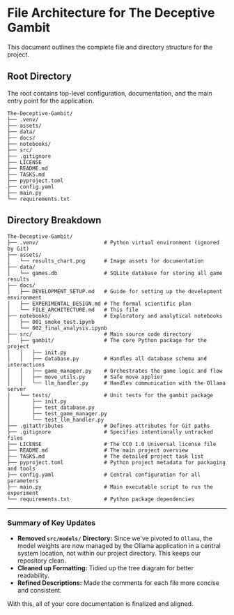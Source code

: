 # File Architecture for The Deceptive Gambit

This document outlines the complete file and directory structure for the project.

## Root Directory

The root contains top-level configuration, documentation, and the main entry point for the application.

```
The-Deceptive-Gambit/
├── .venv/
├── assets/
├── data/
├── docs/
├── notebooks/
├── src/
├── .gitignore
├── LICENSE
├── README.md
├── TASKS.md
├── pyproject.toml
├── config.yaml
├── main.py
└── requirements.txt
```

## Directory Breakdown

```
The-Deceptive-Gambit/
├── .venv/                     # Python virtual environment (ignored by Git)
├── assets/
│   └── results_chart.png      # Image assets for documentation
├── data/
│   └── games.db               # SQLite database for storing all game results
├── docs/
│   ├── DEVELOPMENT_SETUP.md   # Guide for setting up the development environment
│   ├── EXPERIMENTAL_DESIGN.md # The formal scientific plan
│   └── FILE_ARCHITECTURE.md   # This file
├── notebooks/                 # Exploratory and analytical notebooks
│   ├── 001_smoke_test.ipynb
│   └── 002_final_analysis.ipynb
├── src/                       # Main source code directory
│   ├── gambit/                # The core Python package for the project
│   │   ├── init.py
│   │   ├── database.py        # Handles all database schema and interactions
│   │   ├── game_manager.py    # Orchestrates the game logic and flow
│   │   ├── move_utils.py      # Safe move applier
│   │   └── llm_handler.py     # Handles communication with the Ollama server
│   └── tests/                 # Unit tests for the gambit package
│       ├── init.py
│       ├── test_database.py
│       ├── test_game_manager.py
│       └── test_llm_handler.py
├── .gitattributes             # Defines attributes for Git paths
├── .gitignore                 # Specifies intentionally untracked files
├── LICENSE                    # The CC0 1.0 Universal license file
├── README.md                  # The main project overview
├── TASKS.md                   # The detailed project task list
├── pyproject.toml             # Python project metadata for packaging and tools
├── config.yaml                # Central configuration for all parameters
├── main.py                    # Main executable script to run the experiment
└── requirements.txt           # Python package dependencies
```

---
### Summary of Key Updates
* **Removed `src/models/` Directory:** Since we've pivoted to `Ollama`, the model weights are now managed by the Ollama application in a central system location, not within our project directory. This keeps our repository clean.
* **Cleaned up Formatting:** Tidied up the tree diagram for better readability.
* **Refined Descriptions:** Made the comments for each file more concise and consistent.

With this, all of your core documentation is finalized and aligned.

